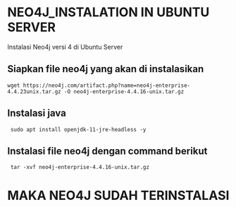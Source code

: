 # NEO4J_INSTALATION IN UBUNTU SERVER
Instalasi Neo4j versi 4 di Ubuntu Server

## Siapkan file neo4j yang akan di instalasikan
    wget https://neo4j.com/artifact.php?name=neo4j-enterprise-4.4.23unix.tar.gz -O neo4j-enterprise-4.4.16-unix.tar.gz

## Instalasi java 
     sudo apt install openjdk-11-jre-headless -y

## Instalasi file neo4j dengan command berikut
     tar -xvf neo4j-enterprise-4.4.16-unix.tar.gz
# MAKA NEO4J SUDAH TERINSTALASI
